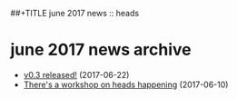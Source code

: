 ##+TITLE june 2017 news :: heads

june 2017 news archive
==========================

* [v0.3 released!](release-03.html) (2017-06-22)
* [There's a workshop on heads happening](rmll2017.html) (2017-06-10)
